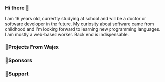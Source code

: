 ### Hi there 👋

I am 16 years old, currently studying at school and will be a doctor or software developer in the future.
My curiosity about software came from childhood and I'm looking forward to learning new programming languages.
I am mostly a web-based worker. Back end is indispensable.


### 🌌Projects From Wajex

### 💞Sponsors

### 🙏Support
